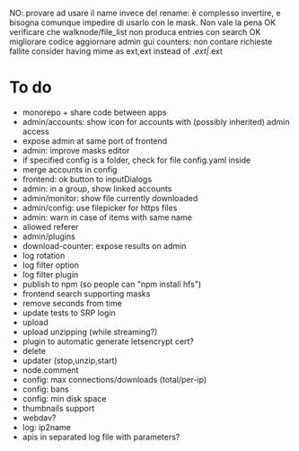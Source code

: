 NO: provare ad usare il name invece del rename: è complesso invertire, e bisogna comunque impedire di usarlo con le mask. Non vale la pena
OK verificare che walknode/file_list non produca entries con search
OK migliorare codice
aggiornare admin gui
counters: non contare richieste fallite
consider having mime as ext,ext instead of *.ext|*.ext
# To do
- monorepo + share code between apps
- admin/accounts: show icon for accounts with (possibly inherited) admin access
- expose admin at same port of frontend
- admin: improve masks editor
- if specified config is a folder, check for file config.yaml inside
- merge accounts in config
- frontend: ok button to inputDialogs
- admin: in a group, show linked accounts
- admin/monitor: show file currently downloaded
- admin/config: use filepicker for https files
- admin: warn in case of items with same name
- allowed referer
- admin/plugins
- download-counter: expose results on admin
- log rotation
- log filter option
- log filter plugin
- publish to npm (so people can "npm install hfs")
- frontend search supporting masks
- remove seconds from time
- update tests to SRP login
- upload
- upload unzipping (while streaming?)
- plugin to automatic generate letsencrypt cert?
- delete
- updater (stop,unzip,start)
- node.comment
- config: max connections/downloads (total/per-ip)
- config: bans
- config: min disk space
- thumbnails support
- webdav?
- log: ip2name
- apis in separated log file with parameters?

